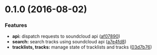 <a name="0.1.0"></a>
# 0.1.0 (2016-08-02)


### Features

* **api:** dispatch requests to soundcloud api ([af07890](https://github.com/r-park/soundcloud-redux/commit/af07890))
* **search:** search tracks using soundcloud api ([a7e4fd8](https://github.com/r-park/soundcloud-redux/commit/a7e4fd8))
* **tracklists, tracks:** manage state of tracklists and tracks ([03d7b76](https://github.com/r-park/soundcloud-redux/commit/03d7b76))



